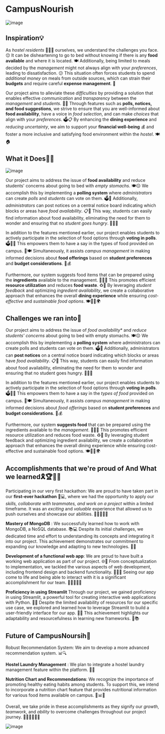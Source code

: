 # CampusNourish # 
![image](https://i.ibb.co/cLf3Scb/Screenshot-2023-06-25-204051.png)

## Inspiration💡 ##


As *hostel residents* 👨🏻‍🦰 ourselves, we understand the challenges you face. 😔 It can be disheartening to go to bed without knowing if there is any **food available** and where it is located. 🍽️ Additionally, being limited to meals decided by the *management* might not always align with your *preferences*, leading to dissatisfaction. 😕 This situation often forces students to spend *additional money* on meals from outside sources, which can strain their **budgets** and require careful **expense management**. 💸


Our project aims to alleviate these *difficulties* by providing a solution that enables effective *communication* and *transparency* between the *management* and *students*. 📢🤝 Through features such as **polls, notices, and food suggestions**, we strive to ensure that you are well-informed about **food availability**, have a voice in *food selection*, and can make *choices* that align with your *preferences*. 🗳️📋 By enhancing the **dining experience** and *reducing uncertainty*, we aim to support your **financial well-being** 💰 and foster a more inclusive and satisfying food environment within the *hostel*. 🍽️🏠

## What it Does💪🏫

![image](https://i.ibb.co/y4xxmBN/Sabor-A-Fresas-Douma-x-male-reader.gif)

Our project aims to address the issue of **food availability** and reduce students' concerns about going to bed with *empty stomachs*. 🍽️😔 We accomplish this by implementing a **polling system** where *administrators* can create *polls* and *students* can vote on them. 🗳️👥 Additionally, *administrators* can post notices on a central notice board indicating which blocks or areas have *food availability*. 📋🏢 This way, students can easily find information about food availability, eliminating the need for them to wonder and ensuring that no *student goes hungry*. 🚫🍴😊

In addition to the features mentioned earlier, our project enables students to actively participate in the selection of food options through **voting in polls**. 🗳️🍕🥗 This empowers them to have a say in the types of food provided on campus. 💪🍽️ Simultaneously, it assists *campus management* in making informed decisions about **food offerings** based on **student preferences** and **budget considerations**. 💼💰

Furthermore, our system suggests food items that can be prepared using the **ingredients** available to the management. 🥦🍳🍅 This promotes efficient **resource utilization** and reduces **food waste**. ♻️🌱 By leveraging *student feedback* and optimizing *ingredient availability*, we create a collaborative approach that enhances the overall **dining experience** while ensuring *cost-effective* and *sustainable food options*. 🍽️👨‍🍳🌍

## Challenges we ran into🧗

Our project aims to address the issue of *food availability** and *reduce students' concerns* about going to bed with empty stomachs. 🍽️😔 We accomplish this by implementing a **polling system** where administrators can create polls and students can vote on them. 🗳️👥 Additionally, administrators can **post notices** on a central notice board indicating which blocks or areas have *food availability*. 📋🏢 This way, students can easily find information about food availability, eliminating the need for them to wonder and ensuring that no student goes hungry. 🚫🍴😊

In addition to the features mentioned earlier, our project enables students to actively participate in the selection of food options through **voting in polls**. 🗳️🍕🥗 This empowers them to have a say in the *types of food* provided on campus. 💪🍽️ Simultaneously, it assists *campus management* in making informed decisions about *food offerings* based on **student preferences** and **budget considerations**. 💼💰

Furthermore, our system **suggests food** that can be prepared using the ingredients available to the *management*. 🥦🍳🍅 This promotes efficient resource utilization and reduces food waste. ♻️🌱 By leveraging student feedback and optimizing ingredient availability, we create a collaborative approach that enhances the overall dining experience while ensuring cost-effective and sustainable food options. 🍽️👨‍🍳🌍

## Accomplishments that we're proud of And What we learned🎗️🏆👨‍🎓

Participating in our very first hackathon: We are proud to have taken part in our **first-ever hackathon** 🚀💻, where we had the opportunity to apply our *skills, collaborate with teammates, and work on a project* within a limited timeframe. It was an *exciting* and *valuable* experience that allowed us to push ourselves and showcase our abilities. 👨‍💻👩‍💻💪

 **Mastery of MongoDB**  : We successfully learned how to work with MongoDB, a NoSQL database. 📚💻 Despite its initial challenges, we dedicated time and effort to understanding its concepts and integrating it into our project. This achievement demonstrates our commitment to expanding our knowledge and adapting to new technologies. 🧠🚀

**Development of a functional web app**: We are proud to have built a working web application as part of our project. 🌐📱 From conceptualization to implementation, we tackled the various aspects of web development, including frontend design and backend functionality. 💪🎨🔧 Seeing our app come to life and being able to interact with it is a significant accomplishment for our team. 🚀👨‍💻👩‍💻

**Proficiency in using Streamlit** Through our project, we gained proficiency in using Streamlit, a powerful tool for creating interactive web applications with Python. 🚀🐍 Despite the limited availability of resources for our specific use case, we explored and learned how to leverage Streamlit to build a user-friendly interface for our app. 🎯🌐 This achievement highlights our adaptability and resourcefulness in learning new frameworks. 💪📚

## Future of CampusNoursih🔮


Robust Recommendation System: We aim to develop a more advanced recommendation system. 📊🔍

**Hostel Laundry Management** : We plan to integrate a hostel laundry management feature within the platform. 🧺👕

**Nutrition Chart and Recommendations**: We recognize the importance of promoting healthy eating habits among students. To support this, we intend to incorporate a nutrition chart feature that provides nutritional information for various food items available on campus. 🥦📊🍎

Overall, we take pride in these accomplishments as they signify our *growth*, *teamwork*, and *ability* to overcome challenges throughout our project journey. 🌟👨‍👩‍👧‍👦🚀

![image](https://i.ibb.co/Zxjvbqc/Yummy-Smile-Delicious-Tasty-Eating-Emoji-Stock-Vector-Royalty-Free-1134500144-Shutterstock.jpg)

